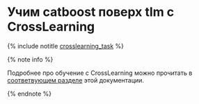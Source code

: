# Учим catboost поверх tlm с CrossLearning

{% include notitle [crosslearning_task](../_includes/demonstration/crosslearning_task.md) %}


{% note info %}

Подробнее про обучение с CrossLearning можно прочитать в [соответвующем разделе](../composite_actions/crosslearning_train.md) этой документации.

{% endnote %}
